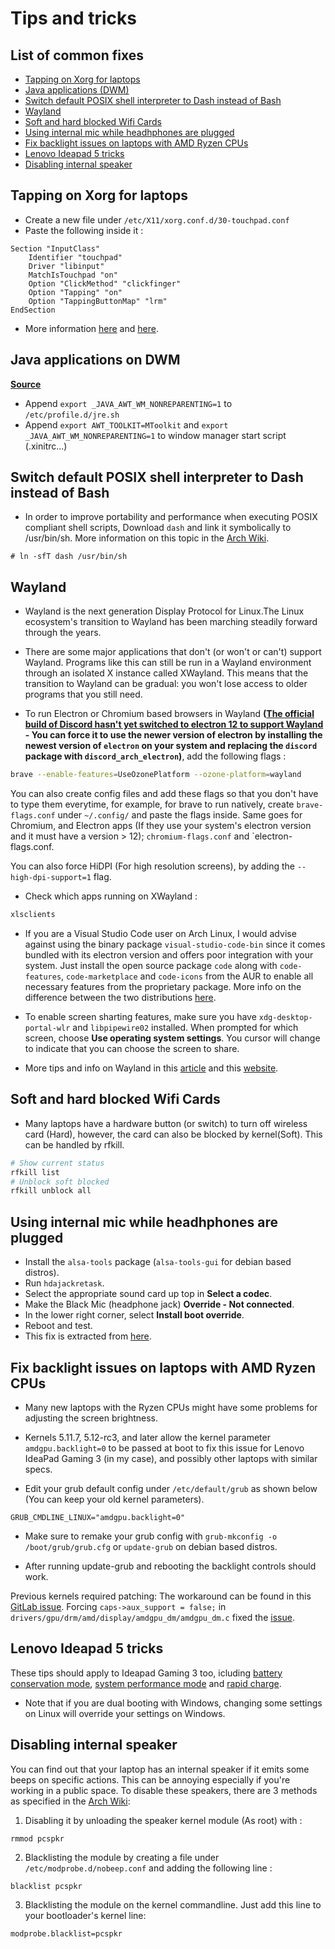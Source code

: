 # Tips and tricks

## List of common fixes

- [Tapping on Xorg for laptops](#tapping-on-xorg-for-laptops)
- [Java applications (DWM)](#java-applications-on-dwm)
- [Switch default POSIX shell interpreter to Dash instead of Bash](#switch-default-posix-shell-interpreter-to-dash-instead-of-bash)
- [Wayland](#wayland)
- [Soft and hard blocked Wifi Cards](#soft-and-hard-blocked-wifi-cards)
- [Using internal mic while headhphones are plugged](#using-internal-mic-while-headhphones-are-plugged)
- [Fix backlight issues on laptops with AMD Ryzen CPUs](#fix-backlight-issues-on-laptops-with-amd-ryzen-cpus)
- [Lenovo Ideapad 5 tricks](#lenovo-ideapad-5-tricks)
- [Disabling internal speaker](#disabling-internal-speaker)

## Tapping on Xorg for laptops

- Create a new file under `/etc/X11/xorg.conf.d/30-touchpad.conf`
- Paste the following inside it :

```
Section "InputClass"
    Identifier "touchpad"
    Driver "libinput"
    MatchIsTouchpad "on"
    Option "ClickMethod" "clickfinger"
    Option "Tapping" "on"
    Option "TappingButtonMap" "lrm"
EndSection
```

- More information [here](https://wiki.archlinux.org/title/Libinput) and [here](https://man.archlinux.org/man/libinput.4#CONFIGURATION_DETAILS).

## Java applications on DWM

**[Source](https://wiki.archlinux.org/title/Dwm#Fixing_misbehaving_Java_applications)**

- Append `export _JAVA_AWT_WM_NONREPARENTING=1` to `/etc/profile.d/jre.sh`
- Append `export AWT_TOOLKIT=MToolkit` and `export _JAVA_AWT_WM_NONREPARENTING=1` to window manager start script (.xinitrc...)

## Switch default POSIX shell interpreter to Dash instead of Bash

- In order to improve portability and performance when executing POSIX compliant shell scripts, Download `dash` and link it symbolically to /usr/bin/sh. More information on this topic in the [Arch Wiki](https://wiki.archlinux.org/title/Dash).

```
# ln -sfT dash /usr/bin/sh
```

## Wayland

- Wayland is the next generation Display Protocol for Linux.The Linux ecosystem's transition to Wayland has been marching steadily forward through the years.

- There are some major applications that don't (or won't or can't) support Wayland. Programs like this can still be run in a Wayland environment through an isolated X instance called XWayland. This means that the transition to Wayland can be gradual: you won't lose access to older programs that you still need.

- To run Electron or Chromium based browsers in Wayland **([The official build of Discord hasn't yet switched to electron 12 to support Wayland](https://support.discord.com/hc/en-us/community/posts/360047644231-Native-Wayland-Support) - You can force it to use the newer version of electron by installing the newest version of `electron` on your system and replacing the `discord` package with `discord_arch_electron`)**, add the following flags :

```bash
brave --enable-features=UseOzonePlatform --ozone-platform=wayland
```

You can also create config files and add these flags so that you don't have to type them everytime, for example, for brave to run natively, create `brave-flags.conf` under `~/.config/` and paste the flags inside. Same goes for Chromium, and Electron apps (If they use your system's electron version and it must have a version > 12); `chromium-flags.conf` and `electron-flags.conf.

You can also force HiDPI (For high resolution screens), by adding the `--high-dpi-support=1` flag.

- Check which apps running on XWayland :

```bash
xlsclients
```

- If you are a Visual Studio Code user on Arch Linux, I would advise against using the binary package `visual-studio-code-bin` since it comes bundled with its electron version and offers poor integration with your system. Just install the open source package `code` along with `code-features`, `code-marketplace` and `code-icons` from the AUR to enable all necessary features from the proprietary package. More info on the difference between the two distributions [here](https://github.com/microsoft/vscode/wiki/Differences-between-the-repository-and-Visual-Studio-Code).

- To enable screen sharting features, make sure you have `xdg-desktop-portal-wlr` and `libpipewire02` installed. When prompted for which screen, choose **Use operating system settings**. You cursor will change to indicate that you can choose the screen to share.

- More tips and info on Wayland in this [article](https://www.fosskers.ca/en/blog/wayland#orgcf32d8) and this [website](https://arewewaylandyet.com/).

## Soft and hard blocked Wifi Cards

- Many laptops have a hardware button (or switch) to turn off wireless card (Hard), however, the card can also be blocked by kernel(Soft). This can be handled by rfkill.

```sh
# Show current status
rfkill list
# Unblock soft blocked
rfkill unblock all
```

## Using internal mic while headhphones are plugged

- Install the `alsa-tools` package (`alsa-tools-gui` for debian based distros).
- Run `hdajackretask`.
- Select the appropriate sound card up top in **Select a codec**.
- Make the Black Mic (headphone jack) **Override - Not connected**.
- In the lower right corner, select **Install boot override**.
- Reboot and test.
- This fix is extracted from [here](https://askubuntu.com/questions/1218136/internal-microphone-doesnt-work-when-using-headphones).

## Fix backlight issues on laptops with AMD Ryzen CPUs

- Many new laptops with the Ryzen CPUs might have some problems for adjusting the screen brightness.
- Kernels 5.11.7, 5.12-rc3, and later allow the kernel parameter `amdgpu.backlight=0` to be passed at boot to fix this issue for Lenovo IdeaPad Gaming 3 (in my case), and possibly other laptops with similar specs.

- Edit your grub default config under `/etc/default/grub` as shown below (You can keep your old kernel parameters).

```
GRUB_CMDLINE_LINUX="amdgpu.backlight=0"
```

- Make sure to remake your grub config with `grub-mkconfig -o /boot/grub/grub.cfg` or `update-grub` on debian based distros.

- After running update-grub and rebooting the backlight controls should work.

Previous kernels required patching: The workaround can be found in this [GitLab issue](https://gitlab.freedesktop.org/drm/amd/-/issues/1438). Forcing `caps->aux_support = false;` in `drivers/gpu/drm/amd/display/amdgpu_dm/amdgpu_dm.c` fixed the [issue](https://bugzilla.opensuse.org/show_bug.cgi?id=1180749).

## Lenovo Ideapad 5 tricks

These tips should apply to Ideapad Gaming 3 too, icluding [battery conservation mode](https://wiki.archlinux.org/title/Lenovo_IdeaPad_5_14are05#Battery_Conservation), [system performance mode](https://wiki.archlinux.org/title/Lenovo_IdeaPad_5_14are05#System_Performance_Mode) and [rapid charge](https://wiki.archlinux.org/title/Lenovo_IdeaPad_5_14are05#Rapid_Charge).

- Note that if you are dual booting with Windows, changing some settings on Linux will override your settings on Windows.

## Disabling internal speaker

You can find out that your laptop has an internal speaker if it emits some beeps on specific actions. This can be annoying especially if you're working in a public space. To disable these speakers, there are 3 methods as specified in the [Arch Wiki](https://wiki.archlinux.org/title/PC_speaker#Globally):

1. Disabling it by unloading the speaker kernel module (As root) with :

```sh
rmmod pcspkr
```

2. Blacklisting the module by creating a file under `/etc/modprobe.d/nobeep.conf` and adding the following line :

```
blacklist pcspkr
```

3. Blacklisting the module on the kernel commandline. Just add this line to your bootloader's kernel line:

```
modprobe.blacklist=pcspkr
```
